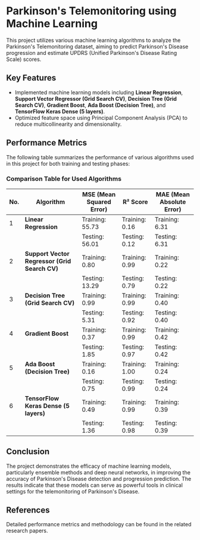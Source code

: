# Parkinson's Telemonitoring using Machine Learning

This project utilizes various machine learning algorithms to analyze the Parkinson's Telemonitoring dataset, aiming to predict Parkinson's Disease progression and estimate UPDRS (Unified Parkinson's Disease Rating Scale) scores.

## Key Features

- Implemented machine learning models including **Linear Regression**, **Support Vector Regressor (Grid Search CV)**, **Decision Tree (Grid Search CV)**, **Gradient Boost**, **Ada Boost (Decision Tree)**, and **TensorFlow Keras Dense (5 layers)**.
- Optimized feature space using Principal Component Analysis (PCA) to reduce multicollinearity and dimensionality.

## Performance Metrics

The following table summarizes the performance of various algorithms used in this project for both training and testing phases:

### Comparison Table for Used Algorithms

| No. | Algorithm | MSE (Mean Squared Error) | R² Score | MAE (Mean Absolute Error) |
| --- | --------- | ------------------------ | -------- | ------------------------- |
| 1   | **Linear Regression** | Training: 55.73 | Training: 0.16 | Training: 6.31 |
|     |                           | Testing: 56.01 | Testing: 0.12 | Testing: 6.31 |
| 2   | **Support Vector Regressor (Grid Search CV)** | Training: 0.80 | Training: 0.99 | Training: 0.22 |
|     |                           | Testing: 13.29 | Testing: 0.79 | Testing: 0.22 |
| 3   | **Decision Tree (Grid Search CV)** | Training: 0.99 | Training: 0.99 | Training: 0.40 |
|     |                           | Testing: 5.31 | Testing: 0.92 | Testing: 0.40 |
| 4   | **Gradient Boost** | Training: 0.37 | Training: 0.99 | Training: 0.42 |
|     |                           | Testing: 1.85 | Testing: 0.97 | Testing: 0.42 |
| 5   | **Ada Boost (Decision Tree)** | Training: 0.16 | Training: 1.00 | Training: 0.24 |
|     |                           | Testing: 0.75 | Testing: 0.99 | Testing: 0.24 |
| 6   | **TensorFlow Keras Dense (5 layers)** | Training: 0.49 | Training: 0.99 | Training: 0.39 |
|     |                           | Testing: 1.36 | Testing: 0.98 | Testing: 0.39 |

## Conclusion

The project demonstrates the efficacy of machine learning models, particularly ensemble methods and deep neural networks, in improving the accuracy of Parkinson's Disease detection and progression prediction. The results indicate that these models can serve as powerful tools in clinical settings for the telemonitoring of Parkinson's Disease.

## References

Detailed performance metrics and methodology can be found in the related research papers.
